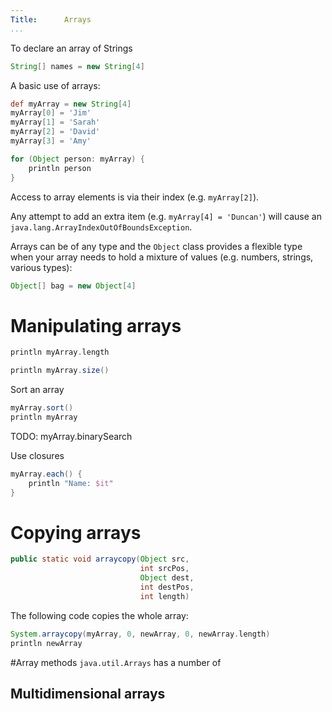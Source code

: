 ```yaml
---
Title:      Arrays
...
```

To declare an array of Strings

```groovy
String[] names = new String[4]
```

A basic use of arrays:

```groovy
def myArray = new String[4]
myArray[0] = 'Jim'
myArray[1] = 'Sarah'
myArray[2] = 'David'
myArray[3] = 'Amy'

for (Object person: myArray) {
    println person
}
```

Access to array elements is via their index (e.g. `myArray[2]`).

Any attempt to add an extra item (e.g. `myArray[4] = 'Duncan'`) will cause an `java.lang.ArrayIndexOutOfBoundsException`.

Arrays can be of any type and the `Object` class provides a flexible type when your array needs to hold a mixture of values (e.g. numbers, strings, various types):

```groovy
Object[] bag = new Object[4]
```

# Manipulating arrays

```groovy
println myArray.length
```

```groovy
println myArray.size()
```

Sort an array
```groovy
myArray.sort()
println myArray
```

TODO: myArray.binarySearch

Use closures
```groovy
myArray.each() {
    println "Name: $it"
}
```

# Copying arrays
```java
public static void arraycopy(Object src,
                             int srcPos,
                             Object dest,
                             int destPos,
                             int length)
```

The following code copies the whole array:
```groovy
System.arraycopy(myArray, 0, newArray, 0, newArray.length)
println newArray
```




#Array methods
`java.util.Arrays` has a number of 

## Multidimensional arrays